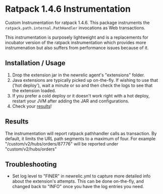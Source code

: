 # Ratpack 1.4.6 Instrumentation

Custom Instrumentation for ratpack 1.4.6. This package instruments the `ratpack.path.internal.PathHandler` invocations as Web transactions.

This instrumentation is purposely lightweight and is a replacements for incubator version of the ratpack instrumentation which provides more instrumenation but also suffers from performance issues because of it.

## Installation / Usage

1. Drop the extension jar in the newrelic agent's "extensions" folder.
2. Java extensions are typically picked up on-the-fly. If wishing to use that ('hot deploy'), wait a minute or so and then check the logs to see that the extension loaded.
3. If you prefer a cold deploy or it doesn't work right with a hot deploy, restart your JVM after adding the JAR and configurations.
3. Check your [results](#results)!


## Results

The instrumentation will report ratpack pathhandler calls as transaction. By default, it limits the URL path segments to a maximum of four. For example "/custom/v2/hubs/orders/87776" will be reported under "custom/v2/hubs/orders"


## Troubleshooting

- Set log level to "FINER" in newrelic.yml to capture more detailed info about the extension's attempts. This can be done on-the-fly, and changed back to "INFO" once you have the log entries you need.


